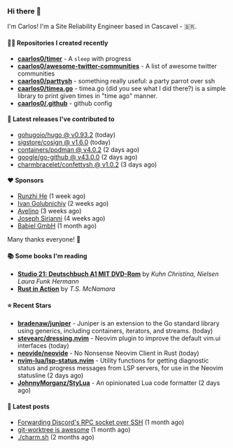 ### Hi there 👋

I'm Carlos! I'm a Site Reliability Engineer based in Cascavel - 🇧🇷.

#### 👨‍💻 Repositories I created recently
- **[caarlos0/timer](https://github.com/caarlos0/timer)** - A `sleep` with progress
- **[caarlos0/awesome-twitter-communities](https://github.com/caarlos0/awesome-twitter-communities)** - A list of awesome twitter communities
- **[caarlos0/parttysh](https://github.com/caarlos0/parttysh)** - something really useful: a party parrot over ssh
- **[caarlos0/timea.go](https://github.com/caarlos0/timea.go)** - timea.go (did you see what I did there?) is a simple library to print given times in &#34;time ago&#34; manner.
- **[caarlos0/.github](https://github.com/caarlos0/.github)** - github config

#### 🚀 Latest releases I've contributed to


- [gohugoio/hugo @ v0.93.2](https://github.com/gohugoio/hugo/releases/tag/v0.93.2) (today)
- [sigstore/cosign @ v1.6.0](https://github.com/sigstore/cosign/releases/tag/v1.6.0) (today)
- [containers/podman @ v4.0.2](https://github.com/containers/podman/releases/tag/v4.0.2) (2 days ago)
- [google/go-github @ v43.0.0](https://github.com/google/go-github/releases/tag/v43.0.0) (2 days ago)
- [charmbracelet/confettysh @ v1.0.2](https://github.com/charmbracelet/confettysh/releases/tag/v1.0.2) (3 days ago)

#### ❤️ Sponsors
- [Runzhi He](https://github.com/12f23eddde) (1 week ago)
- [Ivan Golubnichiy](https://github.com/h1kkan) (2 weeks ago)
- [Avelino](https://github.com/avelino) (3 weeks ago)
- [Joseph Sirianni](https://github.com/jsirianni) (4 weeks ago)
- [Babiel GmbH](https://github.com/babiel) (1 month ago)

Many thanks everyone! 🙏

#### 📚 Some books I'm reading
- **[Studio 21: Deutschbuch A1 MIT DVD-Rom](https://www.goodreads.com/book/show/25495148-studio-21)** by _Kuhn Christina, Nielsen Laura Funk Hermann_
- **[Rust in Action](https://www.goodreads.com/book/show/45731908-rust-in-action)** by _T.S. McNamara_

#### ⭐ Recent Stars


- **[bradenaw/juniper](https://github.com/bradenaw/juniper)** - Juniper is an extension to the Go standard library using generics, including containers, iterators, and streams. (today)
- **[stevearc/dressing.nvim](https://github.com/stevearc/dressing.nvim)** - Neovim plugin to improve the default vim.ui interfaces (today)
- **[neovide/neovide](https://github.com/neovide/neovide)** - No Nonsense Neovim Client in Rust (today)
- **[nvim-lua/lsp-status.nvim](https://github.com/nvim-lua/lsp-status.nvim)** - Utility functions for getting diagnostic status and progress messages from LSP servers, for use in the Neovim statusline (2 days ago)
- **[JohnnyMorganz/StyLua](https://github.com/JohnnyMorganz/StyLua)** - An opinionated Lua code formatter (2 days ago)

#### 📄 Latest posts
- [Forwarding Discord&#39;s RPC socket over SSH](https://carlosbecker.com/posts/discord-rpc-ssh/) (1 month ago)
- [git-worktree is awesome](https://carlosbecker.com/posts/git-worktrees/) (1 month ago)
- [./charm.sh](https://carlosbecker.com/posts/charm/) (2 months ago)

